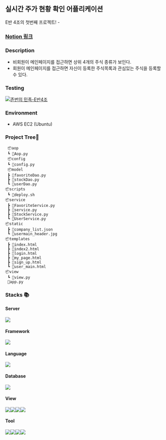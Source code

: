 ## 실시간 주가 현황 확인 어플리케이션

E반 4조의 첫번째 프로젝트! - 


### [Notion 링크](https://right-gargoyle-320.notion.site/99-1-4-a1b219c53df64a65a6b4a7c110446319)


### Description

- 비회원이 메인페이지를 접근하면 상위 4개의 주식 종류가 보인다.
- 회원이 메인페이지를 접근하면 자신이 등록한 주식목록과 관심있는 주식을 등록할 수 있다.

### Testing

[![존번의 민족-E반4조](http://img.youtube.com/vi/lXHh35wAfsw/0.jpg)](https://www.youtube.com/embed/lXHh35wAfsw?t=0s) 


### Environment

- AWS EC2 (Ubuntu)


### Project Tree📂
```
 📦aop
 ┗ 📜Aop.py
 📦config
 ┗ 📜config.py
 📦model
 ┣ 📜favoriteDao.py
 ┣ 📜stockDao.py
 ┗ 📜userDao.py
📦scripts
 ┗ 📜deploy.sh
📦service
 ┣ 📜FavoriteService.py
 ┣ 📜service.py
 ┣ 📜StockService.py
 ┗ 📜UserService.py
📦static
 ┣ 📜company_list.json
 ┗ 📜usermain_header.jpg 
📦templates
 ┣ 📜index.html
 ┣ 📜index2.html
 ┣ 📜login.html
 ┣ 📜my_page.html
 ┣ 📜sign_up.html
 ┗ 📜user_main.html
📦view
 ┗ 📜view.py
 📜app.py
```
###  __Stacks__ 📚


#### Server 
<img src="https://img.shields.io/badge/Amazon%20EC2-232F3E?style=for-the-badge&logo=Amazon%20AWS&logoColor=white]"/>

#### Framework
<img src="https://img.shields.io/badge/flask-000000?style=for-the-badge&logo=FLASK&logoColor=white"/>

#### Language
<img src="https://img.shields.io/badge/python-3776AB?style=for-the-badge&logo=Jinja&logoColor=white]"/>

#### Database
<img src="https://img.shields.io/badge/MongoDB-47A248?style=for-the-badge&logo=MongoDB&logoColor=white"/>

#### View
<img src="https://img.shields.io/badge/CSS-1572B6?style=for-the-badge&logo=CSS3&logoColor=white"/><img src="https://img.shields.io/badge/HTML-E34F26?style=for-the-badge&logo=HTML5&logoColor=white"/><img src="https://img.shields.io/badge/JavaScript-F7DF1E?style=for-the-badge&logo=JavaScript&logoColor=white"/><img src="https://img.shields.io/badge/jQuery-0769AD?style=for-the-badge&logo=jQuery&logoColor=white"/>

#### Tool
<img src="https://img.shields.io/badge/Notion-000000?style=for-the-badge&logo=Notion&logoColor=white]"/><img src="https://img.shields.io/badge/Git-00000?style=for-the-badge&logo=Git&logoColor=F05032]"/><img src="https://img.shields.io/badge/Github-181717?style=for-the-badge&logo=Github&logoColor=white]"/><img src="https://img.shields.io/badge/Sourcetree-0052CC?style=for-the-badge&logo=Sourcetree&logoColor=white]"/>
